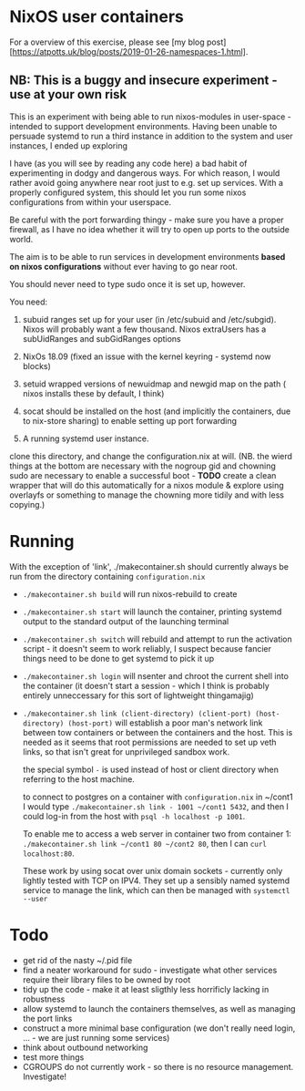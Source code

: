 # NixOS user containers

For a overview of this exercise, please see [my blog post][https://atpotts.uk/blog/posts/2019-01-26-namespaces-1.html].

## NB: This is a buggy and insecure experiment - use at your own risk

This is an experiment with being able to run nixos-modules in user-space - intended
to support development environments. Having been unable to persuade systemd
to run a third instance in addition to the system and user instances, I ended
up exploring 

I have (as you will see by reading any code here) a bad habit of experimenting
in dodgy and dangerous ways. For which reason, I would rather avoid going anywhere
near root just to e.g. set up services. With a properly configured system,
this should let you run some nixos configurations from within your userspace.

Be careful with the port forwarding thingy - make sure you have a proper firewall, as I have no
idea whether it will try to open up ports to the outside world.

The aim is to be able to run services in development environments **based on
nixos configurations** without ever having to go near root.

You should never need to type sudo once it is set up, however.

You need:

  1. subuid ranges set up for your user (in /etc/subuid and /etc/subgid). Nixos
     will probably want a few thousand. Nixos extraUsers has a subUidRanges and
     subGidRanges options

  2. NixOs 18.09 (fixed an issue with the kernel keyring - systemd now blocks)

  3. setuid wrapped versions of newuidmap and newgid map on the path (
      nixos installs these by default, I think)

  4. socat should be installed on the host (and implicitly the containers, due
     to nix-store sharing) to enable setting up port forwarding

  5. A running systemd user instance.

clone this directory, and change the configuration.nix at will. (NB. the wierd
things at the bottom are necessary with the nogroup gid and chowning sudo are necessary
to enable a successful boot - **TODO** create a clean wrapper that will do
this automatically for a nixos module & explore using overlayfs or something
to manage the chowning more tidily and with less copying.)

# Running

With the exception of 'link', ./makecontainer.sh should currently always be run
from the directory containing `configuration.nix`


 -  `./makecontainer.sh build` will run nixos-rebuild to create
 -  `./makecontainer.sh start` will launch the container, printing systemd
    output to the standard output of the launching terminal
 -  `./makecontainer.sh switch` will rebuild and attempt to run the activation
    script - it doesn't seem to work reliably, I suspect because fancier things
    need to be done to get systemd to pick it up
 -  `./makecontainer.sh login` will nsenter and chroot the current shell into
    the container (it doesn't start a session - which I think is probably entirely
    unneccessary for this sort of lightweight thingamajig)
 -  `./makecontainer.sh link (client-directory) (client-port) (host-directory) (host-port)`
    will establish a poor man's network link between tow containers or between the 
    containers and the host. This is needed as it seems that root permissions are
    needed to set up veth links, so that isn't great for unprivileged sandbox work.

    the special symbol `-` is used instead of host or client directory when referring
    to the host machine.

    to connect to postgres on a container with `configuration.nix` in ~/cont1
    I would type `./makecontainer.sh link - 1001 ~/cont1 5432`, and then I could
    log-in from the host with `psql -h localhost -p 1001`.

    To enable me to access a web server in container two from container 1:
    `./makecontainer.sh link ~/cont1 80 ~/cont2 80`, then I can `curl localhost:80`.

    These work by using socat over unix domain sockets - currently only lightly
    tested with TCP on IPV4. They set up a sensibly named systemd service to
    manage the link, which can then be managed with `systemctl --user`
  

# Todo

- get rid of the nasty ~/.pid file
- find a neater workaround for sudo - investigate what other services require
  their library files to be owned by root
- tidy up the code - make it at least sligthly less horrificly lacking in robustness
- allow systemd to launch the containers themselves, as well as managing the 
  port links
- construct a more minimal base configuration (we don't really need login,
     ... - we are just running some services)
- think about outbound networking
- test more things
- CGROUPS do not currently work - so there is no resource management. Investigate!


